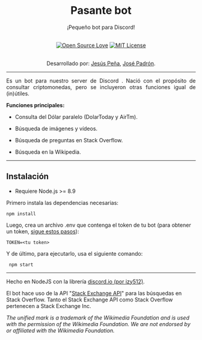 # <div align="center">Pasante bot</div> 
<div align="center">¡Pequeño bot para Discord!</div><br>

<div align="center">

[![Open Source Love](https://badges.frapsoft.com/os/v1/open-source.svg?v=103)](https://github.com/ellerbrock/open-source-badges/)
[![MIT License](https://badges.frapsoft.com/os/mit/mit.svg?v=103)](https://github.com/ellerbrock/open-source-badges/)

<br>Desarrollado por: [Jesús Peña](https://github.com/JGPenaB), [José Padrón](https://github.com/josevenezuelapadron).
</div>

--------

<p style="text-align:justify;">Es un bot para nuestro server de Discord . Nació con el propósito de consultar criptomonedas, pero se incluyeron otras funciones igual de (in)útiles.</p>

**Funciones principales:**

* Consulta del Dólar paralelo (DolarToday y AirTm).

* Búsqueda de imágenes y vídeos.

* Búsqueda de preguntas en Stack Overflow.

* Búsqueda en la Wikipedia.

--------

## Instalación

* Requiere Node.js >= 8.9

Primero instala las dependencias necesarias:

```
npm install
```

Luego, crea un archivo .env que contenga el token de tu bot (para obtener un token, [sigue estos pasos](https://github.com/Chikachi/DiscordIntegration/wiki/How-to-get-a-token-and-channel-ID-for-Discord)):
```
TOKEN=<tu token>
```

Y de último, para ejecutarlo, usa el siguiente comando:

```
 npm start
```

--------

Hecho en NodeJS con la librería [discord.io (por izy512)](https://github.com/izy521/discord.io).

El bot hace uso de la API "[Stack Exchange API](https://api.stackexchange.com/docs)" para las búsquedas en Stack Overflow. Tanto el Stack Exchange API como Stack Overflow pertenecen a Stack Exchange Inc.

*The unified mark is a trademark of the Wikimedia Foundation and is used with the permission of the Wikimedia Foundation. We are not endorsed by or affiliated with the Wikimedia Foundation.*
